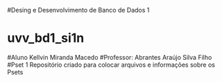 #Desing e Desenvolvimento de Banco de Dados 1
# uvv_bd1_si1n
#Aluno Kellvin Miranda Macedo
#Professor: Abrantes Araújo Silva Filho
#Pset 1
Repositório criado para colocar arquivos e informações sobre os Psets
